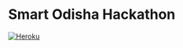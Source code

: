 # Smart Odisha Hackathon

[![Heroku](http://heroku-badges.herokuapp.com/?app=soh-cyber&style=flat)](http://soh-cyber.herokuapp.com/)
